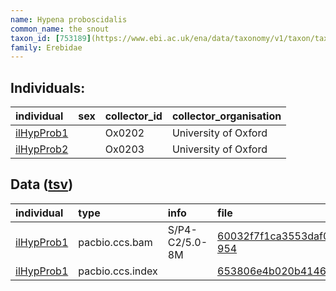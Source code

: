 ```yaml
---
name: Hypena proboscidalis
common_name: the snout
taxon_id: [753189](https://www.ebi.ac.uk/ena/data/taxonomy/v1/taxon/tax-id/753189)order: Lepidoptera
family: Erebidae
---
```


## Individuals:

| individual | sex | collector_id | collector_organisation |
| :--------- | :-: | :----------- | :--------------------- |
| [ilHypProb1](ilHypProb1.md) |  | Ox0202 | University of Oxford |
| [ilHypProb2](ilHypProb2.md) |  | Ox0203 | University of Oxford |

## Data ([tsv](Hypena_proboscidalis_data.tsv))

| individual | type | info | file |
| :--------- | :--- | :--- | :--- |
| [ilHypProb1](ilHypProb1.md) | pacbio.ccs.bam | S/P4-C2/5.0-8M | [60032f7f1ca3553daf0c42c86fc7ba58-954](https://darwin.cog.sanger.ac.uk/insects/Hypena_proboscidalis/ilHypProb1/genomic_data/pacbio/m64089_191129_131209.bc1016_BAK8B_OA--bc1016_BAK8B_OA.ccs.bam) |
| [ilHypProb1](ilHypProb1.md) | pacbio.ccs.index |  | [653806e4b020b414618dbfc8a53ec949](https://darwin.cog.sanger.ac.uk/insects/Hypena_proboscidalis/ilHypProb1/genomic_data/pacbio/m64089_191129_131209.bc1016_BAK8B_OA--bc1016_BAK8B_OA.ccs.bam.pbi) |

